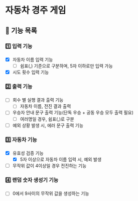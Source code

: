 # 자동차 경주 게임

## 📝 기능 목록

### 1️⃣ 입력 기능
- [X] 자동차 이름 입력 기능
  - [ ] 쉼표(,) 기준으로 구분하며, 5자 이하로만 입력 가능
- [X] 시도 횟수 입력 기능

### 2️⃣ 출력 기능
- [ ] 회수 별 실행 결과 출력 기능
  - [ ] 자동차 이름, 전진 결과 출력
- [ ] 우승자 안내 문구 출력 기능(단독 우승 + 공동 우승 모두 출력 필요)
  - [ ] 여러명일 경우, 쉼표(,)로 구분
- [ ] 예외 상황 발생 시, 에러 문구 출력 기능

### 3️⃣ 자동차 기능
- [X] 유효성 검증 기능
  - [X] 5자 이상으로 자동차 이름 입력 시, 예외 발생
- [ ] 무작위 값이 4이상일 경우 전진하는 기능

### 4️⃣ 랜덤 숫자 생성기 기능
- [ ] 0에서 9사이의 무작위 값을 생성하는 기능
